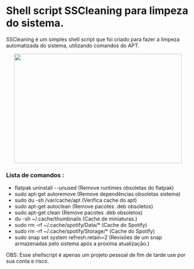 # Shell script SSCleaning para limpeza do sistema.

SSCleaning é um simples shell script que foi criado para fazer a limpeza automatizada do sistema, utilizando comandos do APT.

<p align="center">
  <img width="460" height="300" src="https://raw.githubusercontent.com/odiegoduarte/sscleaningscript/master/sscleaning.gif">
</p>

### Lista de comandos :

 * flatpak uninstall --unused  (Remove runtimes obsoletas do flatpak)
 * sudo apt-get autoremove     (Remove dependências obsoletas sistema)
 * sudo du -sh /var/cache/apt  (Verifica cache do apt)
 * sudo apt-get autoclean      (Remove pacotes .deb obsoletos)
 * sudo apt-get clean          (Remove pacotes .deb obsoletos)
 * du -sh ~/.cache/thumbnails  (Cache de miniaturas.)
 * sudo rm -rf ~/.cache/spotify/Data/*     (Cache do Spotify)
 * sudo rm -rf ~/.cache/spotify/Storage/*  (Cache do Spotify)
  * sudo snap set system refresh.retain=2  (Revisões de um snap armazenadas pelo sistema após a proxima atualização.)  


OBS: Esse shellscript é apenas um projeto pessoal de fim de tarde use por sua conta e risco.


